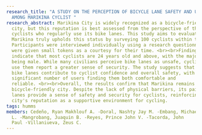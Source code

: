 ```yaml
---
research_title: "A STUDY ON THE PERCEPTION OF BICYCLE LANE SAFETY AND USAGE
  AMONG MARIKINA CYCLIST "
research_abstract: Marikina City is widely recognized as a bicycle-friendly
  city, but this reputation is best assessed from the perspective of the
  cyclists who regularly use its bike lanes. This study aims to evaluate whether
  Marikina truly upholds this status by surveying 100 cyclists within the city.
  Participants were interviewed individually using a research questionnaire and
  were given small tokens as a courtesy for their time. <br><br>Findings
  indicate that most cyclists are 24 years old and above, with the majority
  being male. While many civilians perceive bike lanes as unsafe, cyclists who
  use them report a greater sense of security. The study suggests that painted
  bike lanes contribute to cyclist confidence and overall safety, with a
  significant number of users finding them both comfortable and
  reliable. <br><br>Overall, the results confirm that Marikina remains a
  bicycle-friendly city. Despite the lack of physical barriers, its painted bike
  lanes provide a sense of safety and security for cyclists, reinforcing the
  city's reputation as a supportive environment for cycling.
tags: humms
members: Cedeño, Ryan Makhlouf A. -Doral, Nashty Jay M. -Embang, Michael
  L. -Mangrobang, Juaquin B. -Reyes, Prince John V. -Tacorda, John
  Paul -Villaniueva, Zeus C.
---
```

